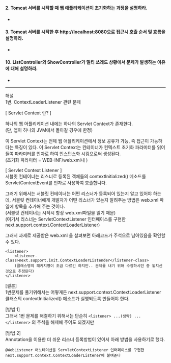 #### 2. Tomcat 서버를 시작할 때 웹 애플리케이션이 초기화하는 과정을 설명하라.
* 

#### 3. Tomcat 서버를 시작한 후 http://localhost:8080으로 접근시 호출 순서 및 흐름을 설명하라.
* 

#### 10. ListController와 ShowController가 멀티 쓰레드 상황에서 문제가 발생하는 이유에 대해 설명하라.
* 





---
해설<br>
1번. ContextLoaderListener 관련 문제

[ Servlet Context 란? ]

하나의 웹 어플리케이션 내에는 하나의 Servlet Context가 존재한다.<br>
(단, 앱이 하나의 JVM에서 돌아갈 경우에 한정)

이 Servlet Context는 전체 웹 애플리케이션에서 정보 공유가 가능, 즉 접근이 가능하다는 특징이 있다.
이 Servlet Context는 컨테이너가 컨텍스트 초기화 파라미터를 읽어들여 파라미터를 인자로 하여 인스턴스화 시킴으로써 생성된다.<br>
(초기화 파라미터 = WEB-INF/web.xml내 <context-param></context-param>)

[ Servlet Context Listener ]<br>
서블릿 컨테이너는 리스너로 등록된 객체들의 contextInitialized() 메소드를 ServletContextEvent를 인자로 사용하여 호출합니다.

그러기 위해서는 서블릿 컨테이너는 어떤 리스너가 등록되어 있는지 알고 있어야 하는데, 서블릿 컨테이너에게 개발자가 어떤 리스너가 있는지 알려주는 방법은 web.xml 파일에 <listener> 항목을 추가해 주는 것이다.<br>
(서블릿 컨테이너는 시작시 항상 web.xml파일을 읽기 때문)<br>
(여기서 리스너는 ServletContextListener 인터페이스를 구현한 next.support.context.ContextLoaderListener)

그래서 과제로 제공받은 web.xml 을 살펴보면 아래코드가 주석으로 남아있음을 확인할 수 있다.<br>
```
<listener>
	<listener-class>next.support.init.ContextLoaderListender</listener-class>
	(클래스명의 패키지명이 조금 다르긴 하지만.. 문제를 내기 위해 수정하시던 중 놓치신 것으로 추정된다)
</listener>
```

[결론]<br>
1번문제를 풀기위해서는 어떻게든 next.support.context.ContextLoaderListener 클래스의 contextInitialized() 메소드가 실행되도록 만들어야 한다.

[방법 1]<br>
그래서 1번 문제를 해결하기 위해서는 단순히 ```<listener> ...(생략) ... </listener>``` 의 주석을 해제해 주어도 되겠지만

[방법 2]<br>
Annotation을 이용한 더 쉬운 리스너 등록방법이 있어서 아래 방법을 사용하기로 했다.

```
@WebListener 어노테이션을 ServletContextListener 인터페이스를 구현한
next.support.context.ContextLoaderListener에 붙여준다 
```